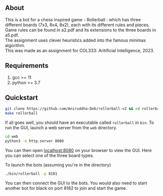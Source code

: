 ## About
This is a bot for a chess inspired game - Rollerball : which has three different boards (7x3, 8x4, 8x2), each with its different rules and pieces. Game rules can be found in a2.pdf and its extensions to the three boards in a5.pdf.  
The assignment uses clever heuristics added into the famous minimax algorithm.   
This was made as an assignment for COL333: Aritificial Intelligence, 2023.  


## Requirements

1. gcc >= 11
2. python >= 3.7

## Quickstart

```bash
git clone https://github.com/Aniruddha-Deb/rollerball-v2 && cd rollerball-v2
make rollerball
```

If all goes well, you should have an executable called `rollerball` in `bin`. To run the GUI, launch a web server from the `web` directory.

```bash
cd web
python3 -m http.server 8080
```

You can then open [localhost:8080](http://localhost:8080) on your browser to view the GUI. Here you can select one of the three board types. 

To launch the bots (assuming you're in the directory)

```bash
./bin/rollerball -p 8181
```

You can then connect the GUI to the bots. You would also need to start another bot for black on port 8182 to join and start the game.

